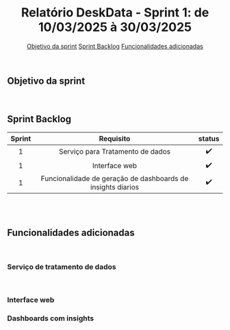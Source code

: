 <h1 align="center"> Relatório DeskData - Sprint 1: de 10/03/2025 à 30/03/2025 </h1>



<p align="center">
  <a href="Objetivo">Objetivo da sprint</a>
  <a href="backlog">Sprint Backlog</a>
  <a href="funcionalidades">Funcionalidades adicionadas</a>
</p>

<br>
<span id="Objetivo">
<h2>Objetivo da sprint</h2>


<br>
<span id="backlog">
<h2>Sprint Backlog</h2>

|Sprint | Requisito | status |
|:-----:|:----------:|:-----:|
| 1 | Serviço para Tratamento de dados | ✔️ |
| 1 | Interface web | ✔️ |
| 1 | Funcionalidade de geração de dashboards de insights diarios | ✔️ |


<br>
<span id="funcionalidades">

<br>
<h2>Funcionalidades adicionadas</h2>

<br>
<h3>Serviço de tratamento de dados</h3>

<br>
<h3>Interface web</h3>

<h3>Dashboards com insights</h3>
